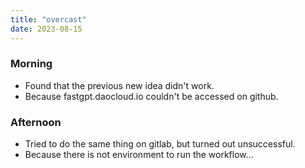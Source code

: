```yaml
---
title: "overcast"
date: 2023-08-15
---
```


### Morning
 - Found that the previous new idea didn't work.
 - Because fastgpt.daocloud.io couldn't be accessed on github.
 
### Afternoon
 - Tried to do the same thing on gitlab, but turned out unsuccessful.
 - Because there is not environment to run the workflow...
